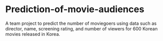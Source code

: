 # Prediction-of-movie-audiences
A team project to predict the number of moviegoers using data such as director, name, screening rating, and number of viewers for 600 Korean movies released in Korea.
